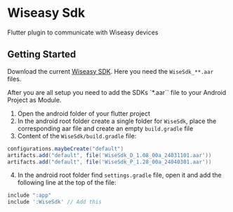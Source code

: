 # Wiseasy Sdk

Flutter plugin to communicate with Wiseasy devices

## Getting Started

Download the current [Wiseasy SDK](https://wiseasygroup.feishu.cn/wiki/QACTwUFeLi09vTk059icNb5cn3g). Here you need the `WiseSdk_**.aar` files.

After you are all setup you need to add the SDKs `\*.aar`` file to your Android Project as Module.

1. Open the android folder of your flutter project
2. In the android root folder create a single folder for `WiseSdk`, place the corresponding aar file and create an empty `build.gradle` file
3. Content of the `WiseSdk/build.gradle` file:

```groovy
configurations.maybeCreate("default")
artifacts.add("default", file('WiseSdk_D_1.08_00a_24031101.aar'))
artifacts.add("default", file('WiseSdk_P_1.28_00a_24040301.aar'))
```

4. In the android root folder find `settings.gradle` file, open it and add the following line at the top of the file:

```groovy
include ":app"
include ':WiseSdk' // Add this
```
